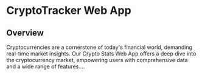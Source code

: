 # CryptoTracker Web App

## Overview

Cryptocurrencies are a cornerstone of today's financial world, demanding real-time market insights. Our Crypto Stats Web App offers a deep dive into the cryptocurrency market, empowering users with comprehensive data and a wide range of features....
